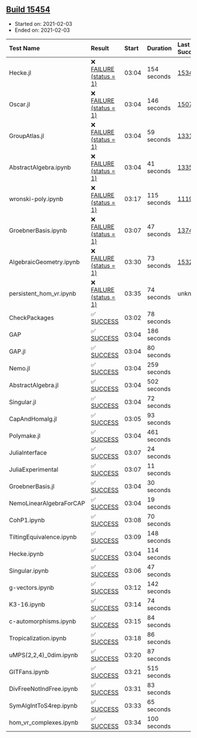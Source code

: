 ## [Build 15454](https://oscarci.mathematik.uni-kl.de/job/oscar/15454/)

* Started on: 2021-02-03
* Ended on: 2021-02-03

| Test Name    | Result | Start | Duration | Last Success | First Failure |
|:-------------|:-------|:------|:---------|:-------------|:--------------|
| Hecke.jl | ❌ [FAILURE (status = 1)](https://oscarci.mathematik.uni-kl.de/job/oscar/15454/artifact/logs/build-15454/Hecke.jl.log) | 03:04 | 154 seconds | [15344](https://oscarci.mathematik.uni-kl.de/job/oscar/15344/) | [15348](https://oscarci.mathematik.uni-kl.de/job/oscar/15348/) |
| Oscar.jl | ❌ [FAILURE (status = 1)](https://oscarci.mathematik.uni-kl.de/job/oscar/15454/artifact/logs/build-15454/Oscar.jl.log) | 03:04 | 146 seconds | [15079](https://oscarci.mathematik.uni-kl.de/job/oscar/15079/) | [15080](https://oscarci.mathematik.uni-kl.de/job/oscar/15080/) |
| GroupAtlas.jl | ❌ [FAILURE (status = 1)](https://oscarci.mathematik.uni-kl.de/job/oscar/15454/artifact/logs/build-15454/GroupAtlas.jl.log) | 03:04 | 59 seconds | [13311](https://oscarci.mathematik.uni-kl.de/job/oscar/13311/) | [13312](https://oscarci.mathematik.uni-kl.de/job/oscar/13312/) |
| AbstractAlgebra.ipynb | ❌ [FAILURE (status = 1)](https://oscarci.mathematik.uni-kl.de/job/oscar/15454/artifact/logs/build-15454/AbstractAlgebra.ipynb.log) | 03:04 | 41 seconds | [13355](https://oscarci.mathematik.uni-kl.de/job/oscar/13355/) | [13356](https://oscarci.mathematik.uni-kl.de/job/oscar/13356/) |
| wronski-poly.ipynb | ❌ [FAILURE (status = 1)](https://oscarci.mathematik.uni-kl.de/job/oscar/15454/artifact/logs/build-15454/wronski-poly.ipynb.log) | 03:17 | 115 seconds | [11192](https://oscarci.mathematik.uni-kl.de/job/oscar/11192/) | [11193](https://oscarci.mathematik.uni-kl.de/job/oscar/11193/) |
| GroebnerBasis.ipynb | ❌ [FAILURE (status = 1)](https://oscarci.mathematik.uni-kl.de/job/oscar/15454/artifact/logs/build-15454/GroebnerBasis.ipynb.log) | 03:07 | 47 seconds | [13748](https://oscarci.mathematik.uni-kl.de/job/oscar/13748/) | [13749](https://oscarci.mathematik.uni-kl.de/job/oscar/13749/) |
| AlgebraicGeometry.ipynb | ❌ [FAILURE (status = 1)](https://oscarci.mathematik.uni-kl.de/job/oscar/15454/artifact/logs/build-15454/AlgebraicGeometry.ipynb.log) | 03:30 | 73 seconds | [15322](https://oscarci.mathematik.uni-kl.de/job/oscar/15322/) | [15323](https://oscarci.mathematik.uni-kl.de/job/oscar/15323/) |
| persistent_hom_vr.ipynb | ❌ [FAILURE (status = 1)](https://oscarci.mathematik.uni-kl.de/job/oscar/15454/artifact/logs/build-15454/persistent_hom_vr.ipynb.log) | 03:35 | 74 seconds | unknown | unknown |
| CheckPackages | ✅ [SUCCESS](https://oscarci.mathematik.uni-kl.de/job/oscar/15454/artifact/logs/build-15454/CheckPackages.log) | 03:02 | 78 seconds |  |  |
| GAP | ✅ [SUCCESS](https://oscarci.mathematik.uni-kl.de/job/oscar/15454/artifact/logs/build-15454/GAP.log) | 03:04 | 186 seconds |  |  |
| GAP.jl | ✅ [SUCCESS](https://oscarci.mathematik.uni-kl.de/job/oscar/15454/artifact/logs/build-15454/GAP.jl.log) | 03:04 | 80 seconds |  |  |
| Nemo.jl | ✅ [SUCCESS](https://oscarci.mathematik.uni-kl.de/job/oscar/15454/artifact/logs/build-15454/Nemo.jl.log) | 03:04 | 259 seconds |  |  |
| AbstractAlgebra.jl | ✅ [SUCCESS](https://oscarci.mathematik.uni-kl.de/job/oscar/15454/artifact/logs/build-15454/AbstractAlgebra.jl.log) | 03:04 | 502 seconds |  |  |
| Singular.jl | ✅ [SUCCESS](https://oscarci.mathematik.uni-kl.de/job/oscar/15454/artifact/logs/build-15454/Singular.jl.log) | 03:04 | 72 seconds |  |  |
| CapAndHomalg.jl | ✅ [SUCCESS](https://oscarci.mathematik.uni-kl.de/job/oscar/15454/artifact/logs/build-15454/CapAndHomalg.jl.log) | 03:05 | 93 seconds |  |  |
| Polymake.jl | ✅ [SUCCESS](https://oscarci.mathematik.uni-kl.de/job/oscar/15454/artifact/logs/build-15454/Polymake.jl.log) | 03:04 | 461 seconds |  |  |
| JuliaInterface | ✅ [SUCCESS](https://oscarci.mathematik.uni-kl.de/job/oscar/15454/artifact/logs/build-15454/JuliaInterface.log) | 03:07 | 24 seconds |  |  |
| JuliaExperimental | ✅ [SUCCESS](https://oscarci.mathematik.uni-kl.de/job/oscar/15454/artifact/logs/build-15454/JuliaExperimental.log) | 03:07 | 11 seconds |  |  |
| GroebnerBasis.jl | ✅ [SUCCESS](https://oscarci.mathematik.uni-kl.de/job/oscar/15454/artifact/logs/build-15454/GroebnerBasis.jl.log) | 03:04 | 30 seconds |  |  |
| NemoLinearAlgebraForCAP | ✅ [SUCCESS](https://oscarci.mathematik.uni-kl.de/job/oscar/15454/artifact/logs/build-15454/NemoLinearAlgebraForCAP.log) | 03:04 | 19 seconds |  |  |
| CohP1.ipynb | ✅ [SUCCESS](https://oscarci.mathematik.uni-kl.de/job/oscar/15454/artifact/logs/build-15454/CohP1.ipynb.log) | 03:08 | 70 seconds |  |  |
| TiltingEquivalence.ipynb | ✅ [SUCCESS](https://oscarci.mathematik.uni-kl.de/job/oscar/15454/artifact/logs/build-15454/TiltingEquivalence.ipynb.log) | 03:09 | 148 seconds |  |  |
| Hecke.ipynb | ✅ [SUCCESS](https://oscarci.mathematik.uni-kl.de/job/oscar/15454/artifact/logs/build-15454/Hecke.ipynb.log) | 03:04 | 114 seconds |  |  |
| Singular.ipynb | ✅ [SUCCESS](https://oscarci.mathematik.uni-kl.de/job/oscar/15454/artifact/logs/build-15454/Singular.ipynb.log) | 03:06 | 47 seconds |  |  |
| g-vectors.ipynb | ✅ [SUCCESS](https://oscarci.mathematik.uni-kl.de/job/oscar/15454/artifact/logs/build-15454/g-vectors.ipynb.log) | 03:12 | 142 seconds |  |  |
| K3-16.ipynb | ✅ [SUCCESS](https://oscarci.mathematik.uni-kl.de/job/oscar/15454/artifact/logs/build-15454/K3-16.ipynb.log) | 03:14 | 74 seconds |  |  |
| c-automorphisms.ipynb | ✅ [SUCCESS](https://oscarci.mathematik.uni-kl.de/job/oscar/15454/artifact/logs/build-15454/c-automorphisms.ipynb.log) | 03:15 | 84 seconds |  |  |
| Tropicalization.ipynb | ✅ [SUCCESS](https://oscarci.mathematik.uni-kl.de/job/oscar/15454/artifact/logs/build-15454/Tropicalization.ipynb.log) | 03:18 | 86 seconds |  |  |
| uMPS(2,2,4)_0dim.ipynb | ✅ [SUCCESS](https://oscarci.mathematik.uni-kl.de/job/oscar/15454/artifact/logs/build-15454/uMPS-2-2-4-_0dim.ipynb.log) | 03:20 | 87 seconds |  |  |
| GITFans.ipynb | ✅ [SUCCESS](https://oscarci.mathematik.uni-kl.de/job/oscar/15454/artifact/logs/build-15454/GITFans.ipynb.log) | 03:21 | 515 seconds |  |  |
| DivFreeNotIndFree.ipynb | ✅ [SUCCESS](https://oscarci.mathematik.uni-kl.de/job/oscar/15454/artifact/logs/build-15454/DivFreeNotIndFree.ipynb.log) | 03:31 | 83 seconds |  |  |
| SymAlgIntToS4rep.ipynb | ✅ [SUCCESS](https://oscarci.mathematik.uni-kl.de/job/oscar/15454/artifact/logs/build-15454/SymAlgIntToS4rep.ipynb.log) | 03:33 | 65 seconds |  |  |
| hom_vr_complexes.ipynb | ✅ [SUCCESS](https://oscarci.mathematik.uni-kl.de/job/oscar/15454/artifact/logs/build-15454/hom_vr_complexes.ipynb.log) | 03:34 | 100 seconds |  |  |
